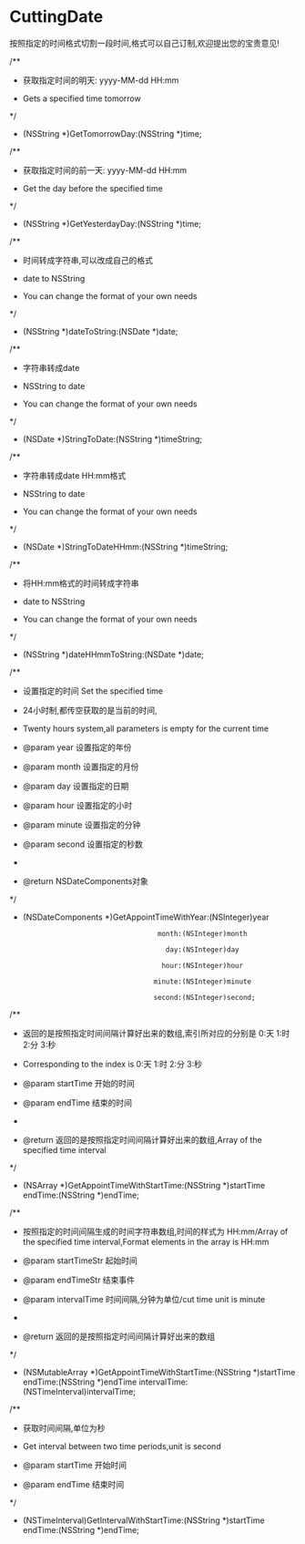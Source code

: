 # CuttingDate

按照指定的时间格式切割一段时间,格式可以自己订制,欢迎提出您的宝贵意见!


/**
 *  获取指定时间的明天: yyyy-MM-dd HH:mm

 *  Gets a specified time tomorrow

 */

+ (NSString *)GetTomorrowDay:(NSString *)time;



/**

 *  获取指定时间的前一天: yyyy-MM-dd HH:mm

 *  Get the day before the specified time

 */

+ (NSString *)GetYesterdayDay:(NSString *)time;





/**

 *  时间转成字符串,可以改成自己的格式

 *  date to NSString

 *  You can change the format of your own needs

 */

+ (NSString *)dateToString:(NSDate *)date;



/**

 *  字符串转成date

 *  NSString to date

 *  You can change the format of your own needs

 */

+ (NSDate *)StringToDate:(NSString *)timeString;





/**

 *  字符串转成date HH:mm格式

 *  NSString to date

 *  You can change the format of your own needs

 */

+ (NSDate *)StringToDateHHmm:(NSString *)timeString;



/**

 *  将HH:mm格式的时间转成字符串

 *  date to NSString

 *  You can change the format of your own needs

 */

+ (NSString *)dateHHmmToString:(NSDate *)date;



/**

 *  设置指定的时间 Set the specified time

 *  24小时制,都传空获取的是当前的时间,

 *  Twenty hours system,all parameters is empty for the current time

 *  @param year   设置指定的年份

 *  @param month  设置指定的月份

 *  @param day    设置指定的日期

 *  @param hour   设置指定的小时

 *  @param minute 设置指定的分钟

 *  @param second 设置指定的秒数

 *

 *  @return NSDateComponents对象

 */

+ (NSDateComponents *)GetAppointTimeWithYear:(NSInteger)year

                                       month:(NSInteger)month

                                         day:(NSInteger)day

                                        hour:(NSInteger)hour

                                      minute:(NSInteger)minute

                                      second:(NSInteger)second;



/**

 *  返回的是按照指定时间间隔计算好出来的数组,索引所对应的分别是 0:天 1:时 2:分 3:秒

 *  Corresponding to the index is 0:天 1:时 2:分 3:秒

 *  @param startTime 开始的时间

 *  @param endTime   结束的时间

 *

 *  @return 返回的是按照指定时间间隔计算好出来的数组,Array of the specified time interval

 */

+ (NSArray *)GetAppointTimeWithStartTime:(NSString *)startTime endTime:(NSString *)endTime;





/**

 *  按照指定的时间间隔生成的时间字符串数组,时间的样式为 HH:mm/Array of the specified time interval,Format elements in the array is HH:mm

 *  @param startTimeStr 起始时间

 *  @param endTimeStr   结束事件

 *  @param intervalTime 时间间隔,分钟为单位/cut time unit is minute

 *

 *  @return 返回的是按照指定时间间隔计算好出来的数组

 */

+ (NSMutableArray *)GetAppointTimeWithStartTime:(NSString *)startTime endTime:(NSString *)endTime intervalTime:(NSTimeInterval)intervalTime;



/**

 *  获取时间间隔,单位为秒

 *  Get interval between two time periods,unit is second

 *  @param startTime 开始时间

 *  @param endTime   结束时间

 */

+ (NSTimeInterval)GetIntervalWithStartTime:(NSString *)startTime endTime:(NSString *)endTime;
